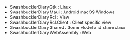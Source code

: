 - SwashbucklerDiary.Gtk : Linux
- SwashbucklerDiary.Maui : Android macOS Windows
- SwashbucklerDiary.Rcl : View
- SwashbucklerDiary.Rcl.Client : Client specific view
- SwashbucklerDiary.Shared : Some Model and share class
- SwashbucklerDiary.WebAssembly : Web